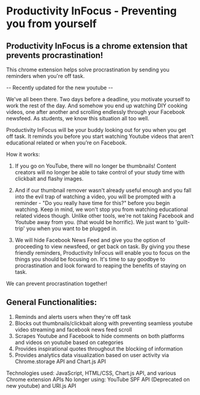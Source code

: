 # Productivity InFocus - Preventing you from yourself

## Productivity InFocus is a chrome extension that prevents procrastination!
This chrome extension helps solve procrastination by sending you reminders when you're off task.<br/>

-- Recently updated for the new youtube -- <br/>

We've all been there. Two days before a deadline, you motivate yourself to work the rest of the day. And somehow you end up watching DIY cooking videos, one after another and scrolling endlessly through your Facebook newsfeed. As students, we know this situation all too well. <br/>

Productivity InFocus will be your buddy looking out for you when you get off task. It reminds you before you start watching Youtube videos that aren’t educational related or when you’re on Facebook. <br/>

How it works: <br/>

1. If you go on YouTube, there will no longer be thumbnails! Content creators will no longer be able to take control of your study time with clickbait and flashy images. 

2. And if our thumbnail remover wasn't already useful enough and you fall into the evil trap of watching a video, you will be prompted with a reminder - "Do you really have time for this?" before you begin watching. Keep in mind, we won't stop you from watching educational related videos though. Unlike other tools, we're not taking Facebook and Youtube away from you. (that would be horrific). We just want to 'guilt-trip' you when you want to be plugged in. 

3. We will hide Facebook News Feed and give you the option of proceeding to view newsfeed, or get back on task. 
By giving you these friendly reminders, Productivity InFocus will enable you to focus on the things you should be focusing on. It's time to say goodbye to procrastination and look forward to reaping the benefits of staying on task. 

We can prevent procrastination together! <br/>

## General Functionalities: <br/>
1. Reminds and alerts users when they're off task 
2. Blocks out thumbnails/clickbait along with preventing seamless youtube video streaming and facebook news feed scroll
3. Scrapes Youtube and Facebook to hide comments on both platforms and videos on youtube based on categories
4. Provides inspirational quotes throughout the blocking of information
5. Provides analytics data visualization based on user activity via Chrome.storage API and Chart.js API

Technologies used: JavaScript, HTML/CSS, Chart.js API, and various Chrome extension APIs
No longer using: YouTube SPF API (Deprecated on new youtube) and URI.js API
